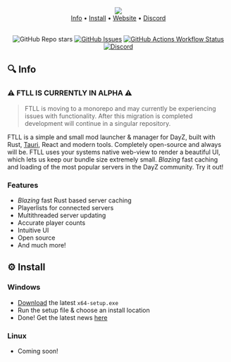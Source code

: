 <div align="center">
    <img src="https://i.imgur.com/ogh1Dx6.png" width="" align="center" />
</div>

<div align="center">
  <a href="https://github.com/avvo-na/ftll?tab=readme-ov-file#-info">Info</a>
  <span> • </span>
  <a href="https://github.com/avvo-na/ftll?tab=readme-ov-file#%EF%B8%8F--install">Install</a>
  <span> • </span>
  <a href="https://ftll.io">Website</a>
  <span> • </span>
  <a href="https://discord.gg/xujqFZsEac">Discord</a>
</div>

<br />

<div align="center">

![GitHub Repo stars](https://img.shields.io/github/stars/avvo-na/ftll)
[![GitHub Issues](https://img.shields.io/github/issues/avvo-na/ftll.svg?style=flat-square&label=Issues&color=d77982)](https://github.com/avvo-na/ftll/issues)
[![GitHub Actions Workflow Status](https://img.shields.io/github/actions/workflow/status/avvo-na/ftll/build&release.yml?label=Build)](https://github.com/avvo-na/ftll/commits/main/)
[![Discord](https://img.shields.io/discord/1232581330106322954?logo=discord&label=Discord)](https://discord.gg/xujqFZsEac)


</div>

## 🔍 Info

### ⚠️ FTLL IS CURRENTLY IN ALPHA ⚠️

> FTLL is moving to a monorepo and may currently be experiencing issues
with functionality. After this migration is completed development will continue
in a singular repository.

FTLL is a simple and small mod launcher & manager for DayZ, built with Rust,
[Tauri](https://tauri.app), React and modern tools. Completely open-source and
always will be. FTLL uses your systems native web-view to render a beautiful UI,
which lets us keep our bundle size extremely small. *Blazing* fast caching and loading
of the most popular servers in the DayZ community. Try it out!

### Features
- *Blazing* fast Rust based server caching
- Playerlists for connected servers
- Multithreaded server updating
- Accurate player counts
- Intuitive UI
- Open source
- And much more!

## ⚙️  Install

### Windows
- [Download](https://github.com/avvo-na/ftll/releases/latest) the latest `x64-setup.exe`
- Run the setup file & choose an install location
- Done! Get the latest news [here](https://ftll.io)

### Linux
- Coming soon!
